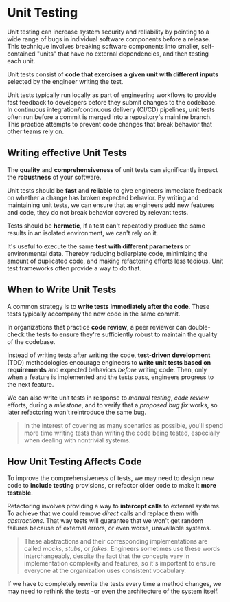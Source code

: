 # Unit Testing

Unit testing can increase system security and reliability by pointing to a wide range of bugs in individual software components before a release. This technique involves breaking software components into smaller, self-contained "units" that have no external dependencies, and then testing each unit.

Unit tests consist of **code that exercises a given unit with different inputs** selected by the engineer writing the test.

Unit tests typically run locally as part of engineering workflows to provide fast feedback to developers before they submit changes to the codebase. In continuous integration/continuous delivery (CI/CD) pipelines, unit tests often run before a commit is merged into a repository's mainline branch. This practice attempts to prevent code changes that break behavior that other teams rely on.

## Writing effective Unit Tests

The **quality** and **comprehensiveness** of unit tests can significantly impact the **robustness** of your software.

Unit tests should be **fast** and **reliable** to give engineers immediate feedback on whether a change has broken expected behavior. By writing and maintaining unit tests, we can ensure that as engineers add new features and code, they do not break behavior covered by relevant tests.

Tests should be **hermetic**, if a test can't repeatedly produce the same results in an isolated environment, we can't rely on it.

It's useful to execute the same **test with different parameters** or environmental data. Thereby reducing boilerplate code, minimizing the amount of duplicated code, and making refactoring efforts less tedious. Unit test frameworks often provide a way to do that.

## When to Write Unit Tests

A common strategy is to **write tests immediately after the code**. These tests typically accompany the new code in the same commit.

In organizations that practice **code review**, a peer reviewer can double-check the tests to ensure they're sufficiently robust to maintain the quality of the codebase.

Instead of writing tests after writing the code, **test-driven development** (TDD) methodologies encourage engineers to **write unit tests based on requirements** and expected behaviors *before* writing code. Then, only when a feature is implemented and the tests pass, engineers progress to the next feature.

We can also write unit tests in response to *manual testing*, *code review* efforts, during a *milestone*, and to verify that a *proposed bug fix* works, so later refactoring won't reintroduce the same bug.

>In the interest of covering as many scenarios as possible, you'll spend more time writing tests than writing the code being tested, especially when dealing with nontrivial systems.

## How Unit Testing Affects Code

To improve the comprehensiveness of tests, we may need to design new code to **include testing** provisions, or refactor older code to make it **more testable**.

Refactoring involves providing a way to **intercept calls** to external systems. To achieve that we could remove *direct* calls and replace them with *abstractions*. That way tests will guarantee that we won't get random failures because of external errors, or even worse, unavailable systems.

>These abstractions and their corresponding implementations are called *mocks*, *stubs*, or *fakes*. Engineers sometimes use these words interchangeably, despite the fact that the concepts vary in implementation complexity and features, so it's important to ensure everyone at the organization uses consistent vocabulary.

If we have to completely rewrite the tests every time a method changes, we may need to rethink the tests -or even the architecture of the system itself.
